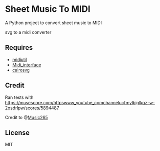 # Sheet Music To MIDI

A Python project to convert sheet music to MIDI

svg to a midi converter



## Requires

* [midiutil](https://pypi.org/project/MIDIUtil/)
* [Midi_interface](https://github.com/Zeyu-Li/Midi_interface)
* [cairosvg](https://cairosvg.org/)



## Credit

Ran tests with https://musescore.com/httpswww_youtube_comchannelucfmylbjglkqz-w-2osdrlpw/scores/5894487

Credit to @[Music265](https://musescore.com/httpswww_youtube_comchannelucfmylbjglkqz-w-2osdrlpw)



## License

MIT

